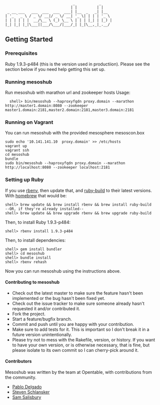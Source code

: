 ```
                               _           _
                              | |         | |
 _ __ ___   ___  ___  ___  ___| |__  _   _| |__
| '_ ` _ \ / _ \/ __|/ _ \/ __| '_ \| | | | '_ \
| | | | | |  __/\__ \ (_) \__ \ | | | |_| | |_) |
|_| |_| |_|\___||___/\___/|___/_| |_|\__,_|_.__/

```

## Getting Started

### Prerequisites
Ruby 1.9.3-p484 (this is the version used in productiion). Please see the section below if you need help getting this set up.

### Running mesoshub

Run mesoshub with marathon url and zookeeper hosts
Usage:

      shell> bin/mesoshub --haproxyfqdn proxy.domain --marathon http://master1.domain:8080 --zookeeper master1.domain:2181,master2.domain:2181,master3.domain:2181

### Running on Vagrant
You can run mesoshub with the provided mesosphere mesoscon.box

    sudo echo '10.141.141.10  proxy.domain' >> /etc/hosts
    vagrant up
    vagrant ssh
    cd mesoshub
    bundle
    sudo bin/mesoshub --haproxyfqdn proxy.domain --marathon http://localhost:8080 --zookeeper localhost:2181

### Setting up Ruby
If you use [rbenv](http://rbenv.org/), then update that, and [ruby-build](https://github.com/sstephenson/ruby-build) to their latest versions. With [homebrew](http://brew.sh/) that would be:

    shell> brew update && brew install rbenv && brew install ruby-build
    --OR, if they're already installed--
    shell> brew update && brew upgrade rbenv && brew upgrade ruby-build

Then, to install Ruby 1.9.3-p484:

    shell> rbenv install 1.9.3-p484

Then, to install dependencies:

    shell> gem install bundler
    shell> cd mesoshub
    shell> bundle install
    shell> rbenv rehash

Now you can run mesoshub using the instructions above.


#### Contributing to mesoshub

* Check out the latest master to make sure the feature hasn't been implemented or the bug hasn't been fixed yet.
* Check out the issue tracker to make sure someone already hasn't requested it and/or contributed it.
* Fork the project.
* Start a feature/bugfix branch.
* Commit and push until you are happy with your contribution.
* Make sure to add tests for it. This is important so I don't break it in a future version unintentionally.
* Please try not to mess with the Rakefile, version, or history. If you want to have your own version, or is otherwise necessary, that is fine, but please isolate to its own commit so I can cherry-pick around it.

#### Contributors

Mesoshub was written by the team at Opentable, with contributions from the community.

* [Pablo Delgado](https://github.com/pablete)
* [Steven Schlansker](https://github.com/stevenschlansker)
* [Sam Salisbury](https://github.com/samsalisbury)
